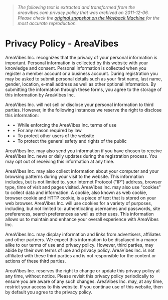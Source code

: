> *The following text is extracted and transformed from the areavibes.com privacy policy that was archived on 2011-12-06. Please check the [original snapshot on the Wayback Machine](https://web.archive.org/web/20111206043534id_/http%3A//www.areavibes.com/privacy-policy) for the most accurate reproduction.*

# Privacy Policy - AreaVibes

AreaVibes Inc. recognizes that the privacy of your personal information is important. Personal information is collected by this website with your knowledge and consent. Personal information is collected when you register a member account or a business account. During registration you may be asked to submit personal details such as your first name, last name, gender, location, e-mail address as well as other optional information. By submitting the information through these forms, you agree to the storage of this information by AreaVibes Inc.

AreaVibes Inc. will not sell or disclose your personal information to third parties. However, in the following instances we reserve the right to disclose this information: 

  * •  While enforcing the AreaVibes Inc. terms of use
  * •  For any reason required by law
  * •  To protect other users of the website
  * •  To protect the general safety and rights of the public



AreaVibes Inc. may also send you information if you have chosen to receive AreaVibes Inc. news or daily updates during the registration process. You may opt out of receiving this information at any time.

AreaVibes Inc. may also collect information about your computer and your browsing patterns during your visit to the website. This information includes, but is not limited to, your Internet Protocol ("IP") address, browser type, time of visit and pages visited. AreaVibes Inc. may also use "cookies" to collect data and information. A cookie, also known as web cookie, browser cookie and HTTP cookie, is a piece of text that is stored on your web browser. AreaVibes Inc. will use cookies for a variety of purposes, including, but not limited to: authenticating usernames and passwords, site preferences, search preferences as well as other uses. This information allows us to maintain and enhance your overall experience with AreaVibes Inc.

AreaVibes Inc. may display information and links from advertisers, affiliates and other partners. We expect this information to be displayed in a manor alike to our terms of use and privacy policy. However, third parties, may abide by their own terms of use and privacy policy. AreaVibes Inc. is not affiliated with these third parties and is not responsible for the content or actions of these third parties.

AreaVibes Inc. reserves the right to change or update this privacy policy at any time, without notice. Please revisit this privacy policy periodically to ensure you are aware of any such changes. AreaVibes Inc. may, at any time, restrict your access to this website. If you continue use of this website, then by default you agree to the privacy policy.
